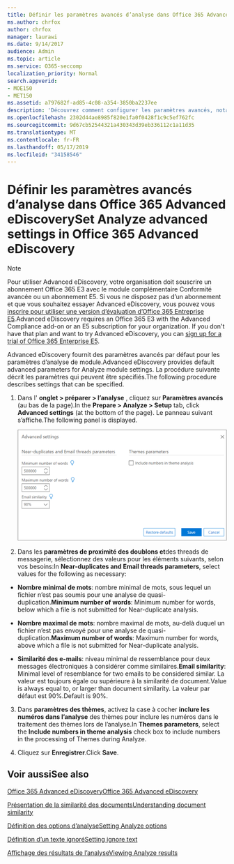 ```yaml
---
title: Définir les paramètres avancés d’analyse dans Office 365 Advanced eDiscovery
ms.author: chrfox
author: chrfox
manager: laurawi
ms.date: 9/14/2017
audience: Admin
ms.topic: article
ms.service: O365-seccomp
localization_priority: Normal
search.appverid:
- MOE150
- MET150
ms.assetid: a797682f-ad85-4c08-a354-3850ba2237ee
description: 'Découvrez comment configurer les paramètres avancés, notamment les doublons, les threads de messagerie et les thèmes, pour le processus Analyze dans Office 365 Advanced eDiscovery. '
ms.openlocfilehash: 2302d44ae8985f820e1fa0f0428f1c9c5ef762fc
ms.sourcegitcommit: 9d67cb52544321a430343d39eb336112c1a11d35
ms.translationtype: MT
ms.contentlocale: fr-FR
ms.lasthandoff: 05/17/2019
ms.locfileid: "34158546"
---
```

# <a name="set-analyze-advanced-settings-in-office-365-advanced-ediscovery"></a><span data-ttu-id="fec53-103">Définir les paramètres avancés d’analyse dans Office 365 Advanced eDiscovery</span><span class="sxs-lookup"><span data-stu-id="fec53-103">Set Analyze advanced settings in Office 365 Advanced eDiscovery</span></span>

> [!NOTE]
> <span data-ttu-id="fec53-p101">Pour utiliser Advanced eDiscovery, votre organisation doit souscrire un abonnement Office 365 E3 avec le module complémentaire Conformité avancée ou un abonnement E5. Si vous ne disposez pas d’un abonnement et que vous souhaitez essayer Advanced eDiscovery, vous pouvez vous [inscrire pour utiliser une version d’évaluation d’Office 365 Entreprise E5](https://go.microsoft.com/fwlink/p/?LinkID=698279).</span><span class="sxs-lookup"><span data-stu-id="fec53-p101">Advanced eDiscovery requires an Office 365 E3 with the Advanced Compliance add-on or an E5 subscription for your organization. If you don't have that plan and want to try Advanced eDiscovery, you can [sign up for a trial of Office 365 Enterprise E5](https://go.microsoft.com/fwlink/p/?LinkID=698279).</span></span> 
  
<span data-ttu-id="fec53-106">Advanced eDiscovery fournit des paramètres avancés par défaut pour les paramètres d’analyse de module.</span><span class="sxs-lookup"><span data-stu-id="fec53-106">Advanced eDiscovery provides default advanced parameters for Analyze module settings.</span></span> <span data-ttu-id="fec53-107">La procédure suivante décrit les paramètres qui peuvent être spécifiés.</span><span class="sxs-lookup"><span data-stu-id="fec53-107">The following procedure describes settings that can be specified.</span></span>
  
1. <span data-ttu-id="fec53-108">Dans l' **onglet \> préparer \> l’analyse** , cliquez sur **Paramètres avancés** (au bas de la page).</span><span class="sxs-lookup"><span data-stu-id="fec53-108">In the **Prepare \> Analyze \> Setup** tab, click **Advanced settings** (at the bottom of the page).</span></span> <span data-ttu-id="fec53-109">Le panneau suivant s’affiche.</span><span class="sxs-lookup"><span data-stu-id="fec53-109">The following panel is displayed.</span></span> 
    
    ![Paramètres avancés Définir l’analyse](media/c9ea3017-e19a-456b-a742-c3d07121a3f6.png)
  
2. <span data-ttu-id="fec53-111">Dans les **paramètres de proximité des doublons et**des threads de messagerie, sélectionnez des valeurs pour les éléments suivants, selon vos besoins:</span><span class="sxs-lookup"><span data-stu-id="fec53-111">In **Near-duplicates and Email threads parameters**, select values for the following as necessary:</span></span>
    
  - <span data-ttu-id="fec53-112">**Nombre minimal de mots**: nombre minimal de mots, sous lequel un fichier n’est pas soumis pour une analyse de quasi-duplication.</span><span class="sxs-lookup"><span data-stu-id="fec53-112">**Minimum number of words**: Minimum number for words, below which a file is not submitted for Near-duplicate analysis.</span></span> 
    
  - <span data-ttu-id="fec53-113">**Nombre maximal de mots**: nombre maximal de mots, au-delà duquel un fichier n’est pas envoyé pour une analyse de quasi-duplication.</span><span class="sxs-lookup"><span data-stu-id="fec53-113">**Maximum number of words**: Maximum number for words, above which a file is not submitted for Near-duplicate analysis.</span></span>
    
  - <span data-ttu-id="fec53-114">**Similarité des e-mails**: niveau minimal de ressemblance pour deux messages électroniques à considérer comme similaires.</span><span class="sxs-lookup"><span data-stu-id="fec53-114">**Email similarity**: Minimal level of resemblance for two emails to be considered similar.</span></span> <span data-ttu-id="fec53-115">La valeur est toujours égale ou supérieure à la similarité de document.</span><span class="sxs-lookup"><span data-stu-id="fec53-115">Value is always equal to, or larger than document similarity.</span></span> <span data-ttu-id="fec53-116">La valeur par défaut est 90%.</span><span class="sxs-lookup"><span data-stu-id="fec53-116">Default is 90%.</span></span>
    
3. <span data-ttu-id="fec53-117">Dans **paramètres des thèmes**, activez la case à cocher **inclure les numéros dans l’analyse** des thèmes pour inclure les numéros dans le traitement des thèmes lors de l’analyse.</span><span class="sxs-lookup"><span data-stu-id="fec53-117">In **Themes parameters**, select the **Include numbers in theme analysis** check box to include numbers in the processing of Themes during Analyze.</span></span> 
    
4. <span data-ttu-id="fec53-118">Cliquez sur **Enregistrer**.</span><span class="sxs-lookup"><span data-stu-id="fec53-118">Click **Save**.</span></span> 
    
## <a name="see-also"></a><span data-ttu-id="fec53-119">Voir aussi</span><span class="sxs-lookup"><span data-stu-id="fec53-119">See also</span></span>

[<span data-ttu-id="fec53-120">Office 365 Advanced eDiscovery</span><span class="sxs-lookup"><span data-stu-id="fec53-120">Office 365 Advanced eDiscovery</span></span>](office-365-advanced-ediscovery.md)
  
[<span data-ttu-id="fec53-121">Présentation de la similarité des documents</span><span class="sxs-lookup"><span data-stu-id="fec53-121">Understanding document similarity</span></span>](understand-document-similarity-in-advanced-ediscovery.md)
  
[<span data-ttu-id="fec53-122">Définition des options d’analyse</span><span class="sxs-lookup"><span data-stu-id="fec53-122">Setting Analyze options</span></span>](set-analyze-options-in-advanced-ediscovery.md)
  
[<span data-ttu-id="fec53-123">Définition d’un texte ignoré</span><span class="sxs-lookup"><span data-stu-id="fec53-123">Setting ignore text</span></span>](set-ignore-text-in-advanced-ediscovery.md)
  
[<span data-ttu-id="fec53-124">Affichage des résultats de l’analyse</span><span class="sxs-lookup"><span data-stu-id="fec53-124">Viewing Analyze results</span></span>](view-analyze-results-in-advanced-ediscovery.md)

